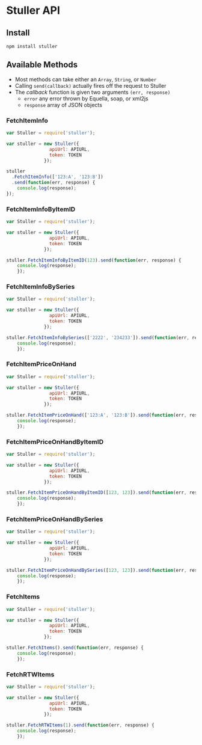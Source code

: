 Stuller API
===========


Install
--------
`npm install stuller`  


## Available Methods

* Most methods can take either an `Array`, `String`, or `Number`
* Calling `send(callback)` actually fires off the request to Stuller
* The _callback_ function is given two arguments `(err, response)`
    * `error` any error thrown by Equella, soap, or xml2js
    * `response` array of JSON objects


### FetchItemInfo

```javascript
var Stuller = require('stuller');

var stuller = new Stuller({
                apiUrl: APIURL,
                token: TOKEN
              });

stuller
  .FetchItemInfo(['123:A', '123:B'])
  .send(function(err, response) {
    console.log(response);
});

```

### FetchItemInfoByItemID  

```javascript
var Stuller = require('stuller');

var stuller = new Stuller({
                apiUrl: APIURL,
                token: TOKEN
              });

stuller.FetchItemInfoByItemID(123).send(function(err, response) {
    console.log(response);
    });

```

### FetchItemInfoBySeries  

```javascript
var Stuller = require('stuller');

var stuller = new Stuller({
                apiUrl: APIURL,
                token: TOKEN
              });

stuller.FetchItemInfoBySeries(['2222', '234233']).send(function(err, response) {
    console.log(response);
    });

```

### FetchItemPriceOnHand  

```javascript
var Stuller = require('stuller');

var stuller = new Stuller({
                apiUrl: APIURL,
                token: TOKEN
              });

stuller.FetchItemPriceOnHand(['123:A', '123:B']).send(function(err, response) {
    console.log(response);
    });

```

### FetchItemPriceOnHandByItemID  

```javascript
var Stuller = require('stuller');

var stuller = new Stuller({
                apiUrl: APIURL,
                token: TOKEN
              });

stuller.FetchItemPriceOnHandByItemID([123, 123]).send(function(err, response) {
    console.log(response);
    });

```

### FetchItemPriceOnHandBySeries  

```javascript
var Stuller = require('stuller');

var stuller = new Stuller({
                apiUrl: APIURL,
                token: TOKEN
              });

stuller.FetchItemPriceOnHandBySeries([123, 123]).send(function(err, response) {
    console.log(response);
    });

```

### FetchItems  

```javascript
var Stuller = require('stuller');

var stuller = new Stuller({
                apiUrl: APIURL,
                token: TOKEN
              });

stuller.FetchItems().send(function(err, response) {
    console.log(response);
    });

```

### FetchRTWItems  

```javascript
var Stuller = require('stuller');

var stuller = new Stuller({
                apiUrl: APIURL,
                token: TOKEN
              });

stuller.FetchRTWItems(1).send(function(err, response) {
    console.log(response);
    });

```

